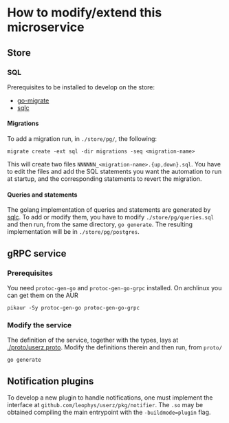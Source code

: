 # How to modify/extend this microservice

## Store

### SQL

Prerequisites to be installed to develop on the store:
  - [go-migrate][gm]
  - [sqlc][sqlc]

#### Migrations

To add a migration run, in `./store/pg/`, the following:

```
migrate create -ext sql -dir migrations -seq <migration-name>
```

This will create two files `NNNNNN_<migration-name>.{up,down}.sql`. You have to
edit the files and add the SQL statements you want the automation to run at
startup, and the corresponding statements to revert the migration.

#### Queries and statements

The golang implementation of queries and statements are generated by
[sqlc][sqlc]. To add or modify them, you have to modify `./store/pg/queries.sql`
and then run, from the same directory, `go generate`. The resulting
implementation will be in `./store/pg/postgres`.

[gm]: https://github.com/golang-migrate/migrate
[sqlc]: https://github.com/kyleconroy/sqlc

## gRPC service

### Prerequisites

You need `protoc-gen-go` and `protoc-gen-go-grpc` installed. On archlinux you
can get them on the AUR

```
pikaur -Sy protoc-gen-go protoc-gen-go-grpc
```

### Modify the service

The definition of the service, together with the types, lays at
[./proto/userz.proto](./proto/userz.proto). Modify the definitions therein and
then run, from `proto/`

```
go generate
```

## Notification plugins

To develop a new plugin to handle notifications, one must implement the
interface at `github.com/leophys/userz/pkg/notifier`. The `.so` may be obtained
compiling the main entrypoint with the `-buildmode=plugin` flag.

